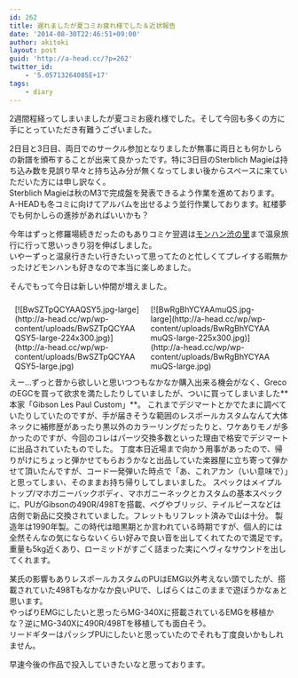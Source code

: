 ```yaml
---
id: 262
title: 遅れましたが夏コミお疲れ様でした＆近状報告
date: '2014-08-30T22:46:51+09:00'
author: akitoki
layout: post
guid: 'http://a-head.cc/?p=262'
twitter_id:
    - '5.05713264085E+17'
tags:
    - diary
---
```


2週間程経ってしまいましたが夏コミお疲れ様でした。そして今回も多くの方に手にとっていただき有難うございました。

2日目と3日目、両日でのサークル参加となりましたが無事に両日とも何かしらの新譜を頒布することが出来て良かったです。特に3日目のSterblich Magieは持ち込み数を見誤り早々と持ち込み分が無くなってしまい後からスペースに来ていただいた方には申し訳なく。  
Sterblich Magieは秋のM3で完成盤を発表できるよう作業を進めております。  
A-HEADも冬コミに向けてアルバムを出せるよう並行作業しております。紅楼夢でも何かしらの進捗があればいいかも？

今年はずっと修羅場続きだったのもありコミケ翌週は[モンハン渋の里](http://mh-shibunosato.com/grand/)まで温泉旅行に行って思いっきり羽を伸ばしました。  
いやーずっと温泉行きたい行きたいって思ってたのと忙しくてプレイする暇無かったけどモンハンも好きなので本当に楽しめました。

そんでもって今日は新しい仲間が増えました。

<div style="float:left;width:225px;margin:10px;">[![BwSZTpQCYAAQSY5.jpg-large](http://a-head.cc/wp/wp-content/uploads/BwSZTpQCYAAQSY5-large-224x300.jpg)](http://a-head.cc/wp/wp-content/uploads/BwSZTpQCYAAQSY5-large.jpg)</div><div style="float:left;width:225px;margin:10px;">[![BwRgBhYCYAAmuQS.jpg-large](http://a-head.cc/wp/wp-content/uploads/BwRgBhYCYAAmuQS-large-225x300.jpg)](http://a-head.cc/wp/wp-content/uploads/BwRgBhYCYAAmuQS-large.jpg)</div><div style="clear:both;"></div>えー…ずっと昔から欲しいと思いつつもなかなか購入出来る機会がなく、GrecoのEGCを買って欲求を満たしたりしていましたが、ついに買ってしまいました**本家「Gibson Les Paul Custom」**。  
これまでデジマートとかでたまに調べていたりしていたのですが、手が届きそうな範囲のレスポールカスタムなんて大体ネックに補修歴があったり黒以外のカラーリングだったりと、ワケありモノが多かったのですが、今回のコレはパーツ交換多数といった理由で格安でデジマートに出品されていたものでした。  
丁度本日近場まで向かう用事があったので、帰りがけにちょっと弾かせてもらおうかなと出品していた楽器屋に立ち寄って弾かせて頂いたんですが、コード一発弾いた時点で「あ、これアカン（いい意味で）」と思ってしまい、そのままお持ち帰りしてしまいました。  
スペックはメイプルトップ/マホガニーバックボディ、マホガニーネックとカスタムの基本スペックに、PUがGibsonの490R/498Tを搭載、ペグやブリッジ、テイルピースなどは店側で新品に交換されていました。フレットもリフレット済みで山は十分。  
製造年は1990年製。この時代は暗黒期とか言われている時期ですが、個人的には全然そんなの気にならないくらい好みで良い音を出してくれてたので満足です。  
重量も5kg近くあり、ローミッドがすごく詰まった実にヘヴィなサウンドを出してくれます。

某氏の影響もありレスポールカスタムのPUはEMG以外考えない頭でしたが、搭載されていた498Tもなかなか良いPUで、しばらくはこのままで遊ぼうかなぁと思います。  
やっぱりEMGにしたいと思ったらMG-340Xに搭載されているEMGを移植かな？逆にMG-340Xに490R/498Tを移植しても面白そう。  
リードギターはパッシブPUにしたいと思っていたのでそれも丁度良いかもしれません。

早速今後の作品で投入していきたいなと思っております。
